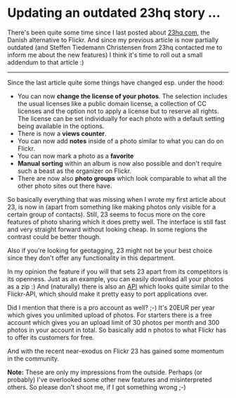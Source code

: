 # Updating an outdated 23hq story ...

<img src="{uploads}/23hq.png" alt="" class="left"/>There's been quite some time since I last posted about [23hq.com](http://www.23hq.com), the Danish alternative to Flickr. And since my previous article is now partially outdated (and Steffen Tiedemann Christensen from 23hq contacted me to inform me about the new features) I think it's time to roll out a small addendum to that article :)

-------------------------------

Since the last article quite some things have changed esp. under the hood:

* You can now **change the license of your photos**. The selection includes the usual licenses like a public domain license, a collection of CC licenses and the option not to apply a license but to reserve all rights. The license can be set individually for each photo with a default setting being available in the options.
* There is now a **views counter**.
* You can now add **notes** inside of a photo similar to what you can do on Flickr.
* You can now mark a photo as a **favorite**
* **Manual sorting** within an album is now also possible and don't require such a beast as the organizer on Flickr.
* There are now also **photo groups** which look comparable to what all the other photo sites out there have.

So basically everything that was missing when I wrote my first article about 23, is now in (apart from something like making photos only visible for a certain group of contacts). Still, 23 seems to focus more on the core features of photo sharing which it does pretty well. The interface is still fast and very straight forward without looking cheap. In some regions the contrast could be better though.

Also if you're looking for geotagging, 23 might not be your best choice since they don't offer any functionality in this department.

In my opinion the feature if you will that sets 23 apart from its competitors is its openness. Just as an example, you can easily download all your photos as a zip :) And (naturally) there is also an [API](http://www.23hq.com/doc/api/) which looks quite similar to the Flickr-API, which should make it pretty easy to port applications over.

Did I mention that there is a pro account as well? ;-) It's 20EUR per year which gives you unlimited upload of photos. For starters there is a free account which gives you an upload limit of 30 photos per month and 300 photos in your account in total. So basically add n photos to what Flickr has to offer its customers for free.

And with the recent near-exodus on Flickr 23 has gained some momentum in the community.

**Note:** These are only my impressions from the outside. Perhaps (or probably) I've overlooked some other new features and misinterpreted others. So please don't shoot me, if I got something wrong ;-)